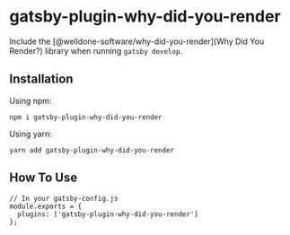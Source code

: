 # gatsby-plugin-why-did-you-render

Include the [@welldone-software/why-did-you-render](Why Did You Render?) library when running `gatsby develop`.

## Installation

Using npm:

```
npm i gatsby-plugin-why-did-you-render
```

Using yarn:

```
yarn add gatsby-plugin-why-did-you-render
```

## How To Use

```
// In your gatsby-config.js
module.exports = {
  plugins: ['gatsby-plugin-why-did-you-render']
};
```

